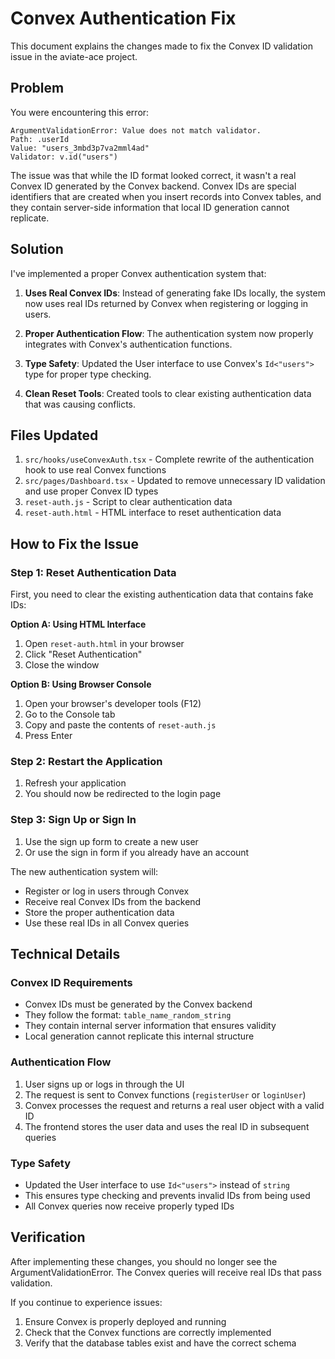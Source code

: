 # Convex Authentication Fix

This document explains the changes made to fix the Convex ID validation issue in the aviate-ace project.

## Problem

You were encountering this error:
```
ArgumentValidationError: Value does not match validator.
Path: .userId
Value: "users_3mbd3p7va2mml4ad"
Validator: v.id("users")
```

The issue was that while the ID format looked correct, it wasn't a real Convex ID generated by the Convex backend. Convex IDs are special identifiers that are created when you insert records into Convex tables, and they contain server-side information that local ID generation cannot replicate.

## Solution

I've implemented a proper Convex authentication system that:

1. **Uses Real Convex IDs**: Instead of generating fake IDs locally, the system now uses real IDs returned by Convex when registering or logging in users.

2. **Proper Authentication Flow**: The authentication system now properly integrates with Convex's authentication functions.

3. **Type Safety**: Updated the User interface to use Convex's `Id<"users">` type for proper type checking.

4. **Clean Reset Tools**: Created tools to clear existing authentication data that was causing conflicts.

## Files Updated

1. `src/hooks/useConvexAuth.tsx` - Complete rewrite of the authentication hook to use real Convex functions
2. `src/pages/Dashboard.tsx` - Updated to remove unnecessary ID validation and use proper Convex ID types
3. `reset-auth.js` - Script to clear authentication data
4. `reset-auth.html` - HTML interface to reset authentication data

## How to Fix the Issue

### Step 1: Reset Authentication Data
First, you need to clear the existing authentication data that contains fake IDs:

**Option A: Using HTML Interface**
1. Open `reset-auth.html` in your browser
2. Click "Reset Authentication"
3. Close the window

**Option B: Using Browser Console**
1. Open your browser's developer tools (F12)
2. Go to the Console tab
3. Copy and paste the contents of `reset-auth.js`
4. Press Enter

### Step 2: Restart the Application
1. Refresh your application
2. You should now be redirected to the login page

### Step 3: Sign Up or Sign In
1. Use the sign up form to create a new user
2. Or use the sign in form if you already have an account

The new authentication system will:
- Register or log in users through Convex
- Receive real Convex IDs from the backend
- Store the proper authentication data
- Use these real IDs in all Convex queries

## Technical Details

### Convex ID Requirements
- Convex IDs must be generated by the Convex backend
- They follow the format: `table_name_random_string`
- They contain internal server information that ensures validity
- Local generation cannot replicate this internal structure

### Authentication Flow
1. User signs up or logs in through the UI
2. The request is sent to Convex functions (`registerUser` or `loginUser`)
3. Convex processes the request and returns a real user object with a valid ID
4. The frontend stores the user data and uses the real ID in subsequent queries

### Type Safety
- Updated the User interface to use `Id<"users">` instead of `string`
- This ensures type checking and prevents invalid IDs from being used
- All Convex queries now receive properly typed IDs

## Verification

After implementing these changes, you should no longer see the ArgumentValidationError. The Convex queries will receive real IDs that pass validation.

If you continue to experience issues:
1. Ensure Convex is properly deployed and running
2. Check that the Convex functions are correctly implemented
3. Verify that the database tables exist and have the correct schema